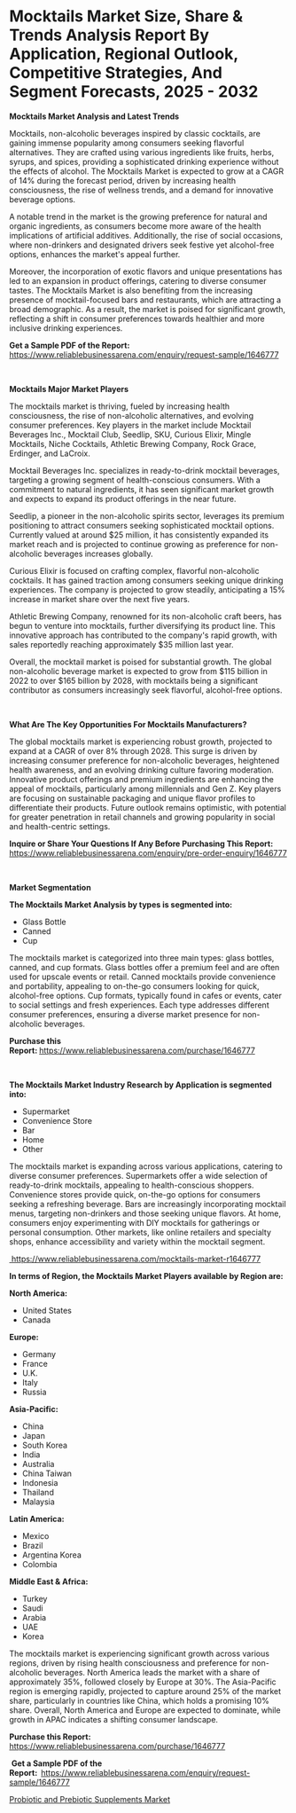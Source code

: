 <p><h1>Mocktails Market Size, Share & Trends Analysis Report By Application, Regional Outlook, Competitive Strategies, And Segment Forecasts, 2025 - 2032</h1></p><p><strong>Mocktails Market Analysis and Latest Trends</strong></p>
<p><p>Mocktails, non-alcoholic beverages inspired by classic cocktails, are gaining immense popularity among consumers seeking flavorful alternatives. They are crafted using various ingredients like fruits, herbs, syrups, and spices, providing a sophisticated drinking experience without the effects of alcohol. The Mocktails Market is expected to grow at a CAGR of 14% during the forecast period, driven by increasing health consciousness, the rise of wellness trends, and a demand for innovative beverage options. </p><p>A notable trend in the market is the growing preference for natural and organic ingredients, as consumers become more aware of the health implications of artificial additives. Additionally, the rise of social occasions, where non-drinkers and designated drivers seek festive yet alcohol-free options, enhances the market's appeal further. </p><p>Moreover, the incorporation of exotic flavors and unique presentations has led to an expansion in product offerings, catering to diverse consumer tastes. The Mocktails Market is also benefiting from the increasing presence of mocktail-focused bars and restaurants, which are attracting a broad demographic. As a result, the market is poised for significant growth, reflecting a shift in consumer preferences towards healthier and more inclusive drinking experiences.</p></p>
<p><strong>Get a Sample PDF of the Report:&nbsp;</strong> <a href="https://www.reliablebusinessarena.com/enquiry/request-sample/1646777?utm_campaign=2324&utm_medium=2&utm_source=Github&utm_content=ia&utm_term=15022025&utm_id=mocktails">https://www.reliablebusinessarena.com/enquiry/request-sample/1646777</a></p>
<p>&nbsp;</p>
<p><strong>Mocktails Major Market Players</strong></p>
<p><p>The mocktails market is thriving, fueled by increasing health consciousness, the rise of non-alcoholic alternatives, and evolving consumer preferences. Key players in the market include Mocktail Beverages Inc., Mocktail Club, Seedlip, SKU, Curious Elixir, Mingle Mocktails, Niche Cocktails, Athletic Brewing Company, Rock Grace, Erdinger, and LaCroix.</p><p>Mocktail Beverages Inc. specializes in ready-to-drink mocktail beverages, targeting a growing segment of health-conscious consumers. With a commitment to natural ingredients, it has seen significant market growth and expects to expand its product offerings in the near future.</p><p>Seedlip, a pioneer in the non-alcoholic spirits sector, leverages its premium positioning to attract consumers seeking sophisticated mocktail options. Currently valued at around $25 million, it has consistently expanded its market reach and is projected to continue growing as preference for non-alcoholic beverages increases globally.</p><p>Curious Elixir is focused on crafting complex, flavorful non-alcoholic cocktails. It has gained traction among consumers seeking unique drinking experiences. The company is projected to grow steadily, anticipating a 15% increase in market share over the next five years.</p><p>Athletic Brewing Company, renowned for its non-alcoholic craft beers, has begun to venture into mocktails, further diversifying its product line. This innovative approach has contributed to the company's rapid growth, with sales reportedly reaching approximately $35 million last year.</p><p>Overall, the mocktail market is poised for substantial growth. The global non-alcoholic beverage market is expected to grow from $115 billion in 2022 to over $165 billion by 2028, with mocktails being a significant contributor as consumers increasingly seek flavorful, alcohol-free options.</p></p>
<p>&nbsp;</p>
<p><strong>What Are The Key Opportunities For Mocktails Manufacturers?</strong></p>
<p><p>The global mocktails market is experiencing robust growth, projected to expand at a CAGR of over 8% through 2028. This surge is driven by increasing consumer preference for non-alcoholic beverages, heightened health awareness, and an evolving drinking culture favoring moderation. Innovative product offerings and premium ingredients are enhancing the appeal of mocktails, particularly among millennials and Gen Z. Key players are focusing on sustainable packaging and unique flavor profiles to differentiate their products. Future outlook remains optimistic, with potential for greater penetration in retail channels and growing popularity in social and health-centric settings.</p></p>
<p><strong>Inquire or Share Your Questions If Any Before Purchasing This Report:</strong> <a href="https://www.reliablebusinessarena.com/enquiry/pre-order-enquiry/1646777?utm_campaign=2324&utm_medium=2&utm_source=Github&utm_content=ia&utm_term=15022025&utm_id=mocktails">https://www.reliablebusinessarena.com/enquiry/pre-order-enquiry/1646777</a></p>
<p>&nbsp;</p>
<p><strong>Market Segmentation</strong></p>
<p><strong>The Mocktails Market Analysis by types is segmented into:</strong></p>
<p><ul><li>Glass Bottle</li><li>Canned</li><li>Cup</li></ul></p>
<p><p>The mocktails market is categorized into three main types: glass bottles, canned, and cup formats. Glass bottles offer a premium feel and are often used for upscale events or retail. Canned mocktails provide convenience and portability, appealing to on-the-go consumers looking for quick, alcohol-free options. Cup formats, typically found in cafes or events, cater to social settings and fresh experiences. Each type addresses different consumer preferences, ensuring a diverse market presence for non-alcoholic beverages.</p></p>
<p><strong>Purchase this Report:&nbsp;</strong><a href="https://www.reliablebusinessarena.com/purchase/1646777?utm_campaign=2324&utm_medium=2&utm_source=Github&utm_content=ia&utm_term=15022025&utm_id=mocktails">https://www.reliablebusinessarena.com/purchase/1646777</a></p>
<p>&nbsp;</p>
<p><strong>The Mocktails Market Industry Research by Application is segmented into:</strong></p>
<p><ul><li>Supermarket</li><li>Convenience Store</li><li>Bar</li><li>Home</li><li>Other</li></ul></p>
<p><p>The mocktails market is expanding across various applications, catering to diverse consumer preferences. Supermarkets offer a wide selection of ready-to-drink mocktails, appealing to health-conscious shoppers. Convenience stores provide quick, on-the-go options for consumers seeking a refreshing beverage. Bars are increasingly incorporating mocktail menus, targeting non-drinkers and those seeking unique flavors. At home, consumers enjoy experimenting with DIY mocktails for gatherings or personal consumption. Other markets, like online retailers and specialty shops, enhance accessibility and variety within the mocktail segment.</p></p>
<p><a href="https://www.reliablebusinessarena.com/mocktails-market-r1646777?utm_campaign=2324&utm_medium=2&utm_source=Github&utm_content=ia&utm_term=15022025&utm_id=mocktails">&nbsp;https://www.reliablebusinessarena.com/mocktails-market-r1646777</a></p>
<p><strong>In terms of Region, the Mocktails Market Players available by Region are:</strong></p>
<p>
    <p> <strong> North America: </strong>
        <ul>
            <li>United States</li>
            <li>Canada</li>
        </ul>
        </p> 
    <p> <strong> Europe: </strong>
        <ul>
            <li>Germany</li>
            <li>France</li>
            <li>U.K.</li>
            <li>Italy</li>
            <li>Russia</li>
        </ul>
        </p> 
    <p> <strong> Asia-Pacific: </strong>
        <ul>
            <li>China</li>
            <li>Japan</li>
            <li>South Korea</li>
            <li>India</li>
            <li>Australia</li>
            <li>China Taiwan</li>
            <li>Indonesia</li>
            <li>Thailand</li>
            <li>Malaysia</li>
        </ul>
        </p> 
    <p> <strong> Latin America: </strong>
        <ul>
            <li>Mexico</li>
            <li>Brazil</li>
            <li>Argentina Korea</li>
            <li>Colombia</li>
        </ul>
        </p> 
    <p> <strong> Middle East & Africa: </strong>
        <ul>
            <li>Turkey</li>
            <li>Saudi</li>
            <li>Arabia</li>
            <li>UAE</li>
            <li>Korea</li>
        </ul>
    </p>
    </p>
<p><p>The mocktails market is experiencing significant growth across various regions, driven by rising health consciousness and preference for non-alcoholic beverages. North America leads the market with a share of approximately 35%, followed closely by Europe at 30%. The Asia-Pacific region is emerging rapidly, projected to capture around 25% of the market share, particularly in countries like China, which holds a promising 10% share. Overall, North America and Europe are expected to dominate, while growth in APAC indicates a shifting consumer landscape.</p></p>
<p><strong>Purchase this Report: </strong><a href="https://www.reliablebusinessarena.com/purchase/1646777?utm_campaign=2324&utm_medium=2&utm_source=Github&utm_content=ia&utm_term=15022025&utm_id=mocktails">https://www.reliablebusinessarena.com/purchase/1646777</a></p>
<p>&nbsp;<strong>Get a Sample PDF of the Report:&nbsp;&nbsp;</strong><a href="https://www.reliablebusinessarena.com/enquiry/request-sample/1646777?utm_campaign=2324&utm_medium=2&utm_source=Github&utm_content=ia&utm_term=15022025&utm_id=mocktails">https://www.reliablebusinessarena.com/enquiry/request-sample/1646777</a></p>
<p><strong></strong></p>
<p><p><a href="https://github.com/janraimondo83/Market-Research-Report-List-1/blob/main/probiotic-and-prebiotic-supplements-market.md?utm_campaign=2324&utm_medium=2&utm_source=Github&utm_content=ia&utm_term=15022025&utm_id=mocktails">Probiotic and Prebiotic Supplements Market</a></p></p>